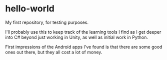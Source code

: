 # hello-world
My first repository, for testing purposes.

I'll probably use this to keep track of the learning tools I find as I get deeper into C# beyond just working in Unity, as well as initial work in Python.

First impressions of the Android apps I've found is that there are some good ones out there, but they all cost a lot of money.
